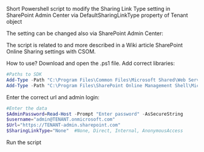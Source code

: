 Short Powershell script to modify the Sharing Link Type setting in SharePoint Admin Center via DefaultSharingLinkType property of Tenant object

 

The setting can be changed also via SharePoint Admin Center:



 

The script is related to and more described in a Wiki article SharePoint Online Sharing settings with CSOM.

 

 

How to use?
Download and open the .ps1 file.
Add correct libraries:
 

```PowerShell
#Paths to SDK  
Add-Type -Path "C:\Program Files\Common Files\Microsoft Shared\Web Server Extensions\16\ISAPI\Microsoft.SharePoint.Client.dll"  
Add-Type -Path "C:\Program Files\SharePoint Online Management Shell\Microsoft.Online.SharePoint.PowerShell\Microsoft.Online.SharePoint.Client.Tenant.dll"    
``` 
 
 

 

Enter the correct url and admin login: 
 

```PowerShell
#Enter the data 
$AdminPassword=Read-Host -Prompt "Enter password" -AsSecureString 
$username="admin@TENANT.onmicrosoft.com" 
$Url="https://TENANT-admin.sharepoint.com" 
$SharingLinkType="None"  #None, Direct, Internal, AnonymousAccess
``` 
 

  Run the script

